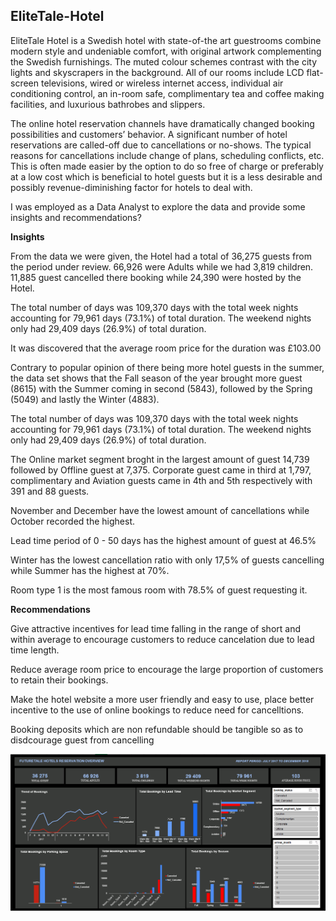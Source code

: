 ## EliteTale-Hotel
EliteTale Hotel is a Swedish hotel with state-of-the art guestrooms combine modern style and undeniable
comfort, with original artwork complementing the Swedish furnishings. The
muted colour schemes contrast with the city lights and skyscrapers in the
background. All of our rooms include LCD flat-screen televisions, wired or
wireless internet access, individual air conditioning control, an in-room
safe, complimentary tea and coffee making facilities, and luxurious
bathrobes and slippers.

The online hotel reservation channels have
dramatically changed booking possibilities and
customers’ behavior. A significant number of
hotel reservations are called-off due to
cancellations or no-shows. The typical reasons
for cancellations include change of plans,
scheduling conflicts, etc. This is often made
easier by the option to do so free of charge or
preferably at a low cost which is beneficial to
hotel guests but it is a less desirable and
possibly revenue-diminishing factor for hotels
to deal with.

I was employed as a Data
Analyst to explore the data and provide
some insights and recommendations?

**Insights**

From the data we were given, the Hotel had a total of 36,275 guests from the period under review. 66,926 were Adults while we had 3,819 children. 11,885 guest cancelled there booking while 24,390 were hosted by the Hotel.

The total number of days was 109,370 days with the total week nights accounting for 79,961 days (73.1%) of total duration. The weekend nights only had 29,409 days (26.9%) of total duration.

It was discovered that the average room price for the duration was £103.00

Contrary to popular opinion of there being more hotel guests in the summer, the data set shows that the Fall season of the year brought more guest (8615) with the Summer coming in second (5843), followed by the Spring (5049) and lastly the Winter (4883).

The total number of days was 109,370 days with the total week nights accounting for 79,961 days (73.1%) of total duration. The weekend nights only had 29,409 days (26.9%) of total duration.

The Online market segment broght in the largest amount of guest 14,739 followed by Offline guest at 7,375. Corporate guest came in third at 1,797, complimentary and Aviation guests came in 4th and 5th respectively with 391 and 88 guests.

November and December have the lowest amount of cancellations while October recorded the highest.

Lead time period of 0 - 50 days has the highest amount of guest at 46.5%

Winter has the lowest cancellation ratio with only 17,5% of guests cancelling while Summer has the highest at 70%.

Room type 1 is the most famous room with 78.5% of guest requesting it.

**Recommendations**

Give attractive incentives for lead time falling in the range of short and within average to encourage customers to reduce cancelation due to lead time length. 

Reduce average room price to encourage the large proportion of customers to retain their bookings.

Make the hotel website a more user friendly and easy to use, place better incentive to the use of online bookings to reduce need for cancelltions.

Booking deposits which are non refundable should be tangible so as to disdcourage guest from cancelling

<img src="EliteHotelDashboard.PNG" width="1000">
